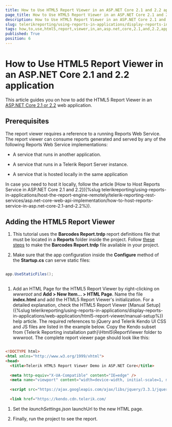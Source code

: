 ```yaml
---
title: How to Use HTML5 Report Viewer in an ASP.NET Core 2.1 and 2.2 application
page_title: How to Use HTML5 Report Viewer in an ASP.NET Core 2.1 and 2.2 application | for Telerik Reporting Documentation
description: How to Use HTML5 Report Viewer in an ASP.NET Core 2.1 and 2.2 application
slug: telerikreporting/using-reports-in-applications/display-reports-in-applications/web-application/html5-report-viewer/how-to-use-html5-report-viewer-in-an-asp.net-core-2.1-and-2.2-application
tags: how,to,use,html5,report,viewer,in,an,asp.net,core,2.1,and,2.2,application
published: True
position: 6
---
```


# How to Use HTML5 Report Viewer in an ASP.NET Core 2.1 and 2.2 application



This article guides you on how to add the HTML5 Report Viewer in an
        [ASP.NET Core 2.1 or 2.2](https://docs.microsoft.com/en-us/aspnet/core/?view=aspnetcore-2.1)        web application.
      

## Prerequisites

The report viewer requires a reference to a running Reports Web Service. The report viewer can consume reports generated and served by
          any of the following Reports Web Service implementations:
        

* A service that runs in another application.

* A service that runs in a Telerik Report Server instance.

* A service that is hosted locally in the same application

In case you need to host it locally, follow the article [How to Host Reports Service in ASP.NET Core 2.1 and 2.2]({%slug telerikreporting/using-reports-in-applications/host-the-report-engine-remotely/telerik-reporting-rest-services/asp.net-core-web-api-implementation/how-to-host-reports-service-in-asp.net-core-2.1-and-2.2%}).
        

## Adding the HTML5 Report Viewer

1. This tutorial uses the __Barcodes Report.trdp__ report definitions file
              that must be located in a __Reports__ folder inside the project.
              Follow [these steps](https://docs.telerik.com/reporting/telerik-reporting-rest-service-aspnetcore-mvc-core2#add-report-definitions)              to	make the __Barcodes Report.trdp__ file available in your project.
            

1. Make sure that the app configuration inside the __Configure__ method of the __Startup.cs__              can serve static files:
            

	
````c#

app.UseStaticFiles();
            
````



1. Add an HTML Page for the HTML5 Report Viewer by right-clicking on *wwwroot* and __Add > New Item... > HTML Page__.
              Name the file __index.html__ and add the HTML5 Report Viewer's initialization. For a detailed explanation, check the HTML5 Report Viewer
              [Manual Setup]({%slug telerikreporting/using-reports-in-applications/display-reports-in-applications/web-application/html5-report-viewer/manual-setup%}) help article.
              The required references to jQuery and Telerik Kendo UI CSS and JS files are listed in the example below.
              Copy the Kendo subset from {Telerik Reporting installation path}\Html5\ReportViewer folder to wwwroot.
            The complete report viewer page should look like this:

	
````HTML

<!DOCTYPE html> 
<html xmlns="http://www.w3.org/1999/xhtml">
<head> 
  <title>Telerik HTML5 Report Viewer Demo in ASP.NET Core</title>
  
  <meta http-equiv="X-UA-Compatible" content="IE=edge" />
  <meta name="viewport" content="width=device-width, initial-scale=1, maximum-scale=1" />
  
  <script src="https://ajax.googleapis.com/ajax/libs/jquery/3.3.1/jquery.min.js"></script> 
  
  <link href="https://kendo.cdn.telerik.com/
````



1. Set the *launchSettings.json* launchUrl to the new HTML page.
            

1. Finally, run the project to see the report.
            
